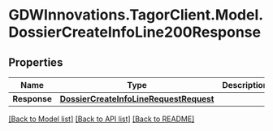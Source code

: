 # GDWInnovations.TagorClient.Model.DossierCreateInfoLine200Response

## Properties

Name | Type | Description | Notes
------------ | ------------- | ------------- | -------------
**Response** | [**DossierCreateInfoLineRequestRequest**](DossierCreateInfoLineRequestRequest.md) |  | [optional] 

[[Back to Model list]](../README.md#documentation-for-models) [[Back to API list]](../README.md#documentation-for-api-endpoints) [[Back to README]](../README.md)

